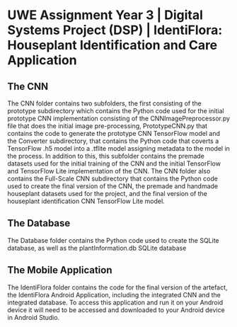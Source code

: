 # UWE Assignment Year 3 | Digital Systems Project (DSP) | IdentiFlora: Houseplant Identification and Care Application

## The CNN
The CNN folder contains two subfolders, the first consisting of the prototype subdirectory which contains the Python code used for the initial prototype CNN implementation consisting of the CNNImagePreprocessor.py file that does the initial image pre-processing, PrototypeCNN.py that contains the code to generate the prototype CNN TensorFlow model and the Converter subdirectory, that contains the Python code that coverts a TensorFlow .h5 model into a .tflite model assigning metadata to the model in the process. In addition to this, this subfolder contains the premade datasets used for the initial training of the CNN and the initial TensorFlow and TensorFlow Lite implementation of the CNN. The CNN folder also contains the Full-Scale CNN subdirectory that contains the Python code used to create the final version of the CNN, the premade and handmade houseplant datasets used for the project, and the final version of the houseplant identification CNN TensorFlow Lite model.  

## The Database
The Database folder contains the Python code used to create the SQLite database, as well as the plantInformation.db SQLite database 

## The Mobile Application
The IdentiFlora folder contains the code for the final version of the artefact, the IdentiFlora Android Application, including the integrated CNN and the integrated database. To access this application and run it on your Android device it will need to be accessed and downloaded to your Android device in Android Studio.
